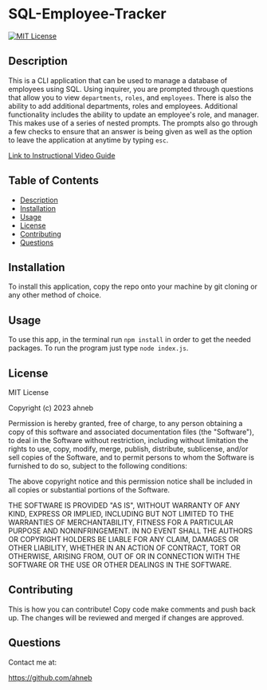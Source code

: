 # SQL-Employee-Tracker
[![MIT License](https://img.shields.io/badge/license-MIT%20License-blue.svg)](https://choosealicense.com/licenses/mit)
## Description
This is a CLI application that can be used to manage a database of employees using SQL. Using inquirer, you are prompted through questions that allow you to view `departments`, `roles`, and `employees`. There is also the ability to add additional departments, roles and employees. Additional functionality includes the ability to update an employee's role, and manager. This makes use of a series of nested prompts. The prompts also go through a few checks to ensure that an answer is being given as well as the option to leave the application at anytime by typing `esc`.

[Link to Instructional Video Guide](https://www.youtube.com/watch?v=GF5WDadRGMs)

## Table of Contents
- [Description](#description)
- [Installation](#installation)
- [Usage](#usage)
- [License](#license)
- [Contributing](#contributing)
- [Questions](#questions)

## Installation
To install this application, copy the repo onto your machine by git cloning or any other method of choice.

## Usage
To use this app, in the terminal run `npm install` in order to get the needed packages. To run the program just type `node index.js`.

## License
MIT License

Copyright (c) 2023 ahneb

Permission is hereby granted, free of charge, to any person obtaining a copy
of this software and associated documentation files (the "Software"), to deal
in the Software without restriction, including without limitation the rights
to use, copy, modify, merge, publish, distribute, sublicense, and/or sell
copies of the Software, and to permit persons to whom the Software is
furnished to do so, subject to the following conditions:

The above copyright notice and this permission notice shall be included in all
copies or substantial portions of the Software.

THE SOFTWARE IS PROVIDED "AS IS", WITHOUT WARRANTY OF ANY KIND, EXPRESS OR
IMPLIED, INCLUDING BUT NOT LIMITED TO THE WARRANTIES OF MERCHANTABILITY,
FITNESS FOR A PARTICULAR PURPOSE AND NONINFRINGEMENT. IN NO EVENT SHALL THE
AUTHORS OR COPYRIGHT HOLDERS BE LIABLE FOR ANY CLAIM, DAMAGES OR OTHER
LIABILITY, WHETHER IN AN ACTION OF CONTRACT, TORT OR OTHERWISE, ARISING FROM,
OUT OF OR IN CONNECTION WITH THE SOFTWARE OR THE USE OR OTHER DEALINGS IN THE
SOFTWARE.


## Contributing
This is how you can contribute! Copy code make comments and push back up. The changes will be reviewed and merged if changes are approved.

## Questions
Contact me at:

https://github.com/ahneb
